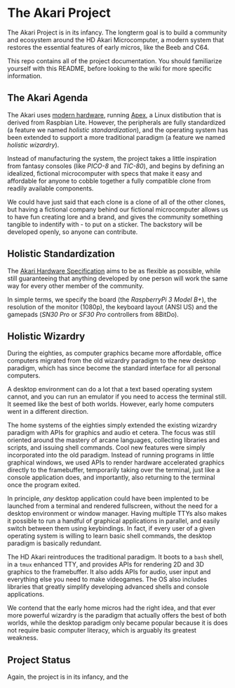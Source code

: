# The Akari Project

The Akari Project is in its infancy. The longterm goal is to build a community and ecosystem around the HD Akari Microcomputer, a modern system that restores the essential features of early micros, like the Beeb and C64.

This repo contains all of the project documentation. You should familiarize yourself with this README, before looking to the wiki for more specific information.

## The Akari Agenda

The Akari uses [modern hardware][1], running [Apex][2], a Linux distibution that is derived from Raspbian Lite. However, the peripherals are fully standardized (a feature we named *holistic standardization*), and the operating system has been extended to support a more traditional paradigm (a feature we named *holistic wizardry*).

Instead of manufacturing the system, the project takes a little inspiration from fantasy consoles (like *PICO-8* and *TIC-80*), and begins by defining an idealized, fictional microcomputer with specs that make it easy and affordable for anyone to cobble together a fully compatible clone from readily available components.

We could have just said that each clone is a clone of all of the other clones, but having a fictional company behind our fictional microcomputer allows us to have fun creating lore and a brand, and gives the community something tangible to indentify with - to put on a sticker. The backstory will be developed openly, so anyone can contribute.


## Holistic Standardization


The [Akari Hardware Specification][1] aims to be as flexible as possible, while still guaranteeing that anything developed by one person will work the same way for every other member of the community.

In simple terms, we specify the board (the *RaspberryPi 3 Model B+*), the resolution of the monitor (1080p), the keyboard layout (ANSI US) and the gamepads (*SN30 Pro* or *SF30 Pro* controllers from 8BitDo).


## Holistic Wizardry

During the eighties, as computer graphics became more affordable, office computers migrated from the old wizardry paradigm to the new desktop paradigm, which has since become the standard interface for all personal computers.

A desktop environment can do a lot that a text based operating system cannot, and you can run an emulator if you need to access the terminal still. It seemed like the best of both worlds. However, early home computers went in a different direction.

The home systems of the eighties simply extended the existing wizardry paradigm with APIs for graphics and audio et cetera. The focus was still oriented around the mastery of arcane languages, collecting libraries and scripts, and issuing shell commands. Cool new features were simply incorporated into the old paradigm. Instead of running programs in little graphical windows, we used APIs to render hardware accelerated graphics directly to the framebuffer, temporarily taking over the terminal, just like a console application does, and importantly, also returning to the terminal once the program exited.

In principle, *any* desktop application could have been implented to be launched from a terminal and rendered fullscreen, without the need for a desktop environment or window manager. Having multiple TTYs also makes it possible to run a handful of graphical applications in parallel, and easily switch between them using keybindings. In fact, if every user of a given operating system is willing to learn basic shell commands, the desktop paradigm is basically redundant.

The HD Akari reintroduces the traditional paradigm. It boots to a `bash` shell, in a `tmux` enhanced TTY, and provides APIs for rendering 2D and 3D graphics to the framebuffer. It also adds APIs for audio, user input and everything else you need to make videogames. The OS also includes libraries that greatly simplify developing advanced shells and console applications.

We contend that the early home micros had the right idea, and that ever more powerful wizardry is the paradigm that actually offers the best of both worlds, while the desktop paradigm only became popular because it is does not require basic computer literacy, which is arguably its greatest weakness.


## Project Status

Again, the project is in its infancy, and the 

[1]: https://github.com/hobbydigital/akari/wiki/The-HD-Akari-Hardware-Specification
[2]: https://github.com/hobbydigital/akari/wiki/The-Apex-Operating-System
